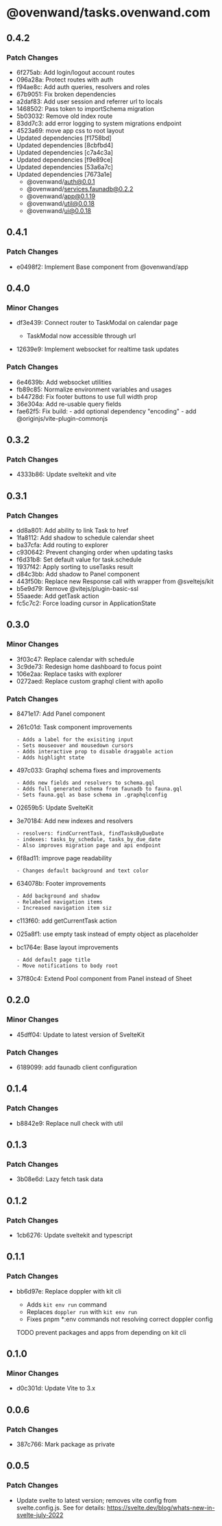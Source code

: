 # @ovenwand/tasks.ovenwand.com

## 0.4.2

### Patch Changes

- 6f275ab: Add login/logout account routes
- 096a28a: Protect routes with auth
- f94ae8c: Add auth queries, resolvers and roles
- 67b9051: Fix broken dependencies
- a2daf83: Add user session and referrer url to locals
- 1468502: Pass token to importSchema migration
- 5b03032: Remove old index route
- 83dd7c3: add error logging to system migrations endpoint
- 4523a69: move app css to root layout
- Updated dependencies [f1758bd]
- Updated dependencies [8cbfbd4]
- Updated dependencies [c7a4c3a]
- Updated dependencies [f9e89ce]
- Updated dependencies [53a6a7c]
- Updated dependencies [7673a1e]
  - @ovenwand/auth@0.0.1
  - @ovenwand/services.faunadb@0.2.2
  - @ovenwand/app@0.1.19
  - @ovenwand/util@0.0.18
  - @ovenwand/ui@0.0.18

## 0.4.1

### Patch Changes

- e0498f2: Implement Base component from @ovenwand/app

## 0.4.0

### Minor Changes

- df3e439: Connect router to TaskModal on calendar page

  - TaskModal now accessible through url

- 12639e9: Implement websocket for realtime task updates

### Patch Changes

- 6e4639b: Add websocket utilities
- fb89c85: Normalize environment variables and usages
- b44728d: Fix footer buttons to use full width prop
- 36e304a: Add re-usable query fields
- fae62f5: Fix build: - add optional dependency "encoding" - add @originjs/vite-plugin-commonjs

## 0.3.2

### Patch Changes

- 4333b86: Update sveltekit and vite

## 0.3.1

### Patch Changes

- dd8a801: Add ability to link Task to href
- 1fa8112: Add shadow to schedule calendar sheet
- ba37cfa: Add routing to explorer
- c930642: Prevent changing order when updating tasks
- f6d31b8: Set default value for task.schedule
- 1937f42: Apply sorting to useTasks result
- d84c3bb: Add shadow to Panel component
- 443f50b: Replace new Response call with wrapper from @sveltejs/kit
- b5e9d79: Remove @vitejs/plugin-basic-ssl
- 55aaede: Add getTask action
- fc5c7c2: Force loading cursor in ApplicationState

## 0.3.0

### Minor Changes

- 3f03c47: Replace calendar with schedule
- 3c9de73: Redesign home dashboard to focus point
- 106e2aa: Replace tasks with explorer
- 0272aed: Replace custom graphql client with apollo

### Patch Changes

- 8471e17: Add Panel component
- 261c01d: Task component improvements

      - Adds a label for the exisiting input
      - Sets mouseover and mousedown cursors
      - Adds interactive prop to disable draggable action
      - Adds highlight state

- 497c033: Graphql schema fixes and improvements

      - Adds new fields and resolvers to schema.gql
      - Adds full generated schema from faunadb to fauna.gql
      - Sets fauna.gql as base schema in .graphqlconfig

- 02659b5: Update SvelteKit
- 3e70184: Add new indexes and resolvers

      - resolvers: findCurrentTask, findTasksByDueDate
      - indexes: tasks_by_schedule, tasks_by_due_date
      - Also improves migration page and api endpoint

- 6f8ad11: improve page readability

      - Changes default background and text color

- 634078b: Footer improvements

      - Add background and shadow
      - Relabeled navigation items
      - Increased navigation item siz

- c113f60: add getCurrentTask action
- 025a8f1: use empty task instead of empty object as placeholder
- bc1764e: Base layout improvements

      - Add default page title
      - Move notifications to body root

- 37f80c4: Extend Pool component from Panel instead of Sheet

## 0.2.0

### Minor Changes

- 45dff04: Update to latest version of SvelteKit

### Patch Changes

- 6189099: add faunadb client configuration

## 0.1.4

### Patch Changes

- b8842e9: Replace null check with util

## 0.1.3

### Patch Changes

- 3b08e6d: Lazy fetch task data

## 0.1.2

### Patch Changes

- 1cb6276: Update sveltekit and typescript

## 0.1.1

### Patch Changes

- bb6d97e: Replace doppler with kit cli

  - Adds `kit env run` command
  - Replaces `doppler run` with `kit env run`
  - Fixes pnpm \*:env commands not resolving correct doppler config

  TODO prevent packages and apps from depending on kit cli

## 0.1.0

### Minor Changes

- d0c301d: Update Vite to 3.x

## 0.0.6

### Patch Changes

- 387c766: Mark package as private

## 0.0.5

### Patch Changes

- Update svelte to latest version; removes vite config from svelte.config.js. See for details: https://svelte.dev/blog/whats-new-in-svelte-july-2022
